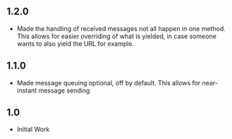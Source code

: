 ## 1.2.0
* Made the handling of received messages not all happen in one method. This allows for easier overriding of what is yielded, in case someone wants to also yield the URL for example.

## 1.1.0
* Made message queuing optional, off by default. This allows for near-instant message sending

## 1.0
* Initial Work
